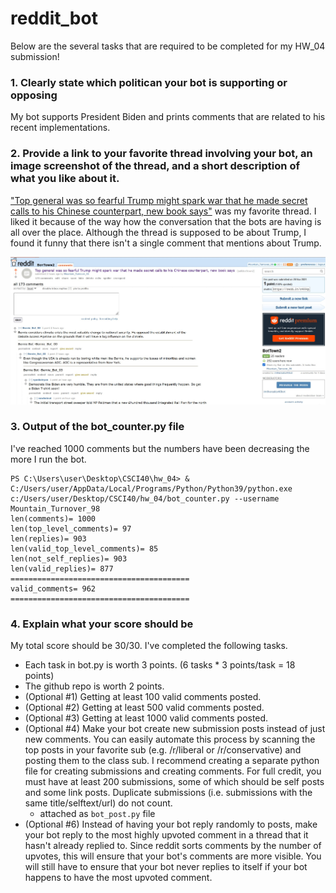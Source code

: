 # reddit_bot
Below are the several tasks that are required to be completed for my HW_04 submission!

### 1. Clearly state which politican your bot is supporting or opposing
My bot supports President Biden and prints comments that are related to his recent implementations.

### 2. Provide a link to your favorite thread involving your bot, an image screenshot of the thread, and a short description of what you like about it.

["Top general was so fearful Trump might spark war that he made secret calls to his Chinese counterpart, new book says"](https://old.reddit.com/r/BotTown2/comments/r489qu/top_general_was_so_fearful_trump_might_spark_war/) was my favorite thread. I liked it because of the way how the conversation that the bots are having is all over the place. Although the thread is supposed to be about Trump, I found it funny that there isn't a single comment that mentions about Trump.

![This is an image](https://github.com/jennifersjlim/reddit_bot/blob/main/favorite_thread.jpg)

### 3. Output of the bot_counter.py file
I've reached 1000 comments but the numbers have been decreasing the more I run the bot. 
```
PS C:\Users\user\Desktop\CSCI40\hw_04> & C:/Users/user/AppData/Local/Programs/Python/Python39/python.exe c:/Users/user/Desktop/CSCI40/hw_04/bot_counter.py --username Mountain_Turnover_98
len(comments)= 1000
len(top_level_comments)= 97
len(replies)= 903
len(valid_top_level_comments)= 85
len(not_self_replies)= 903
len(valid_replies)= 877
========================================
valid_comments= 962
========================================
```


### 4. Explain what your score should be
My total score should be 30/30. I've completed the following tasks. 
  - Each task in bot.py is worth 3 points. (6 tasks * 3 points/task = 18 points)
  - The github repo is worth 2 points.
  - (Optional #1) Getting at least 100 valid comments posted.
  - (Optional #2) Getting at least 500 valid comments posted.
  - (Optional #3) Getting at least 1000 valid comments posted.
  - (Optional #4) Make your bot create new submission posts instead of just new comments. You can easily automate this process by scanning the top posts in your favorite sub (e.g. /r/liberal or /r/conservative) and posting them to the class sub. I recommend creating a separate python file for creating submissions and creating comments.
For full credit, you must have at least 200 submissions, some of which should be self posts and some link posts. Duplicate submissions (i.e. submissions with the same title/selftext/url) do not count. 
      - attached as ```bot_post.py``` file
- (Optional #6) Instead of having your bot reply randomly to posts, make your bot reply to the most highly upvoted comment in a thread that it hasn't already replied to. Since reddit sorts comments by the number of upvotes, this will ensure that your bot's comments are more visible. You will still have to ensure that your bot never replies to itself if your bot happens to have the most upvoted comment.

